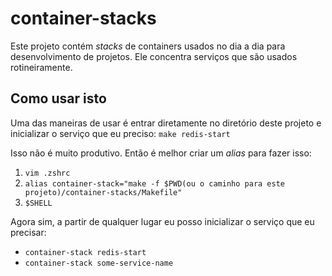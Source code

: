 # container-stacks

Este projeto contém *stacks* de containers usados no dia a dia para desenvolvimento de projetos. Ele concentra serviços que são usados rotineiramente.

## Como usar isto

Uma das maneiras de usar é entrar diretamente no diretório deste projeto e inicializar o serviço que eu preciso: `make redis-start`

Isso não é muito produtivo. Então é melhor criar um *alias* para fazer isso:

1. `vim .zshrc`
2. `alias container-stack="make -f $PWD(ou o caminho para este projeto)/container-stacks/Makefile"`
3. `$SHELL`

Agora sim, a partir de qualquer lugar eu posso inicializar o serviço que eu precisar:

- `container-stack redis-start`
- `container-stack some-service-name`
